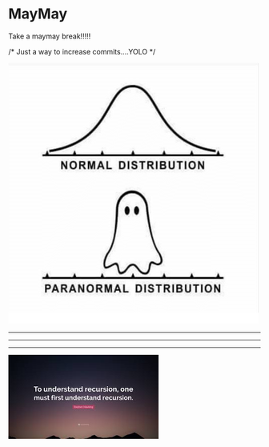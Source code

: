 # MayMay

Take a maymay break!!!!! 




/* Just a way to increase commits....YOLO */

![](https://github.com/KKhushhalR2405/MayMay/blob/master/4pNGN.png)

------------------------------------------------------------------------------------------------------------------------------------------
------------------------------------------------------------------------------------------------------------------------------------------
------------------------------------------------------------------------------------------------------------------------------------------
![](https://github.com/KKhushhalR2405/MayMay/blob/master/recursion.jpg)
